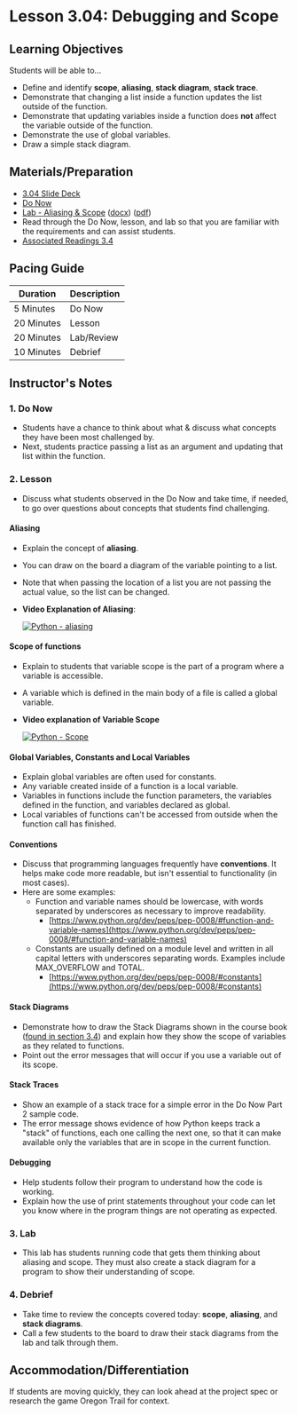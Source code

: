 # Lesson 3.04: Debugging and Scope

## Learning Objectives

Students will be able to...

* Define and identify **scope**, **aliasing**, **stack diagram**, **stack trace**.
* Demonstrate that changing a list inside a function updates the list outside of the function.
* Demonstrate that updating variables inside a function does **not** affect the variable outside of the function.
* Demonstrate the use of global variables.
* Draw a simple stack diagram.

## Materials/Preparation

* [3.04 Slide Deck](https://github.com/TEALSK12/2nd-semester-introduction-to-computer-science/raw/master/units/3_unit/slidedecks/Intro%20Python%203.04%20TEALS.pptx)
* [Do Now][]
* [Lab - Aliasing & Scope][] ([docx][]) ([pdf][])
* Read through the Do Now, lesson, and lab so that you are familiar with the requirements and can assist students.
* [Associated Readings 3.4](https://tealsk12.github.io/2nd-semester-introduction-to-computer-science/readings.md#associatedreadings/3.4)

## Pacing Guide

| **Duration** | **Description** |
| ----------   | -----------     |
| 5 Minutes    | Do Now          |
| 20 Minutes   | Lesson          |
| 20 Minutes   | Lab/Review      |
| 10 Minutes   | Debrief         |

## Instructor's Notes

### 1. Do Now

* Students have a chance to think about what & discuss what concepts they have been most challenged by.
* Next, students practice passing a list as an argument and updating that list within the function.

### 2. Lesson

* Discuss what students observed in the Do Now and take time, if needed, to go over questions about concepts that students find challenging.

#### Aliasing

* Explain the concept of **aliasing**.
* You can draw on the board a diagram of the variable pointing to a list.
* Note that when passing the location of a list you are not passing the actual value, so the list can be changed.
* **Video Explanation of Aliasing**:

    [![Python - aliasing](https://img.youtube.com/vi/7m_cw30tyr0/0.jpg)](https://www.youtube.com/watch?v=7m_cw30tyr0)

#### Scope of functions

* Explain to students that variable scope is the part of a program where a variable is accessible.
* A variable which is defined in the main body of a file is called a global variable.

* **Video explanation of Variable Scope**

   [![Python - Scope](https://img.youtube.com/vi/A054Ged9suI/0.jpg)](https://youtu.be/A054Ged9suI)

#### Global Variables, Constants and Local Variables

* Explain global variables are often used for constants.
* Any variable created inside of a function is a local variable.
* Variables in functions include the function parameters, the variables defined in the function, and variables declared as global.
* Local variables of functions can't be accessed from outside when the function call has finished.

#### Conventions

* Discuss that programming languages frequently have **conventions**. It helps make code more readable, but isn't essential to functionality (in most cases).
* Here are some examples:
  * Function and variable names should be lowercase, with words separated by underscores as necessary to improve readability.
    * [https://www.python.org/dev/peps/pep-0008/#function-and-variable-names](https://www.python.org/dev/peps/pep-0008/#function-and-variable-names)
  * Constants are usually defined on a module level and written in all capital letters with underscores separating words. Examples include MAX_OVERFLOW and TOTAL.
    * [https://www.python.org/dev/peps/pep-0008/#constants](https://www.python.org/dev/peps/pep-0008/#constants)
  
#### Stack Diagrams

* Demonstrate how to draw the Stack Diagrams shown in the course book ([found in section 3.4](https://tealsk12.gitbook.io/intro-cs-2/readings#stack-diagrams)) and explain how they show the scope of variables as they related to functions.
* Point out the error messages that will occur if you use a variable out of its scope.

#### Stack Traces

* Show an example of a stack trace for a simple error in the Do Now Part 2 sample code.
* The error message shows evidence of how Python keeps track a "stack" of functions, each one calling the next one, so that it can make available only the variables that are in scope in the current function.

#### Debugging

* Help students follow their program to understand how the code is working.
* Explain how the use of print statements throughout your code can let you know where in the program things are not operating as expected.

### 3. Lab

* This lab has students running code that gets them thinking about aliasing and scope. They must also create a stack diagram for a program to show their understanding of scope.

### 4. Debrief

* Take time to review the concepts covered today: **scope**, **aliasing**, and **stack diagrams**.
* Call a few students to the board to draw their stack diagrams from the lab and talk through them.

## Accommodation/Differentiation

If students are moving quickly, they can look ahead at the project spec or research the game Oregon Trail for context.

[Do Now]:do_now.md
[Lab - Aliasing & Scope]:lab.md
[pdf]: https://github.com/TEALSK12/2nd-semester-introduction-to-computer-science/raw/master/units/3_unit/04_lesson/lab.pdf
[docx]: https://github.com/TEALSK12/2nd-semester-introduction-to-computer-science/raw/master/units/3_unit/04_lesson/lab.docx
